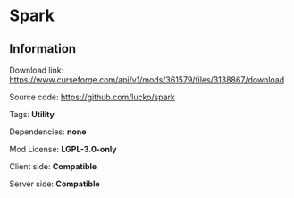 # Spark

## **Information**

Download link: https://www.curseforge.com/api/v1/mods/361579/files/3138867/download

Source code: https://github.com/lucko/spark

Tags: **Utility**

Dependencies: **none**

Mod License: **LGPL-3.0-only**

Client side: **Compatible**

Server side: **Compatible**
